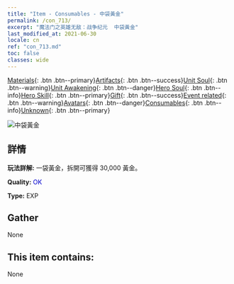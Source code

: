 ```yaml
---
title: "Item - Consumables - 中袋黃金"
permalink: /con_713/
excerpt: "魔法门之英雄无敌：战争纪元  中袋黃金"
last_modified_at: 2021-06-30
locale: cn
ref: "con_713.md"
toc: false
classes: wide
---
```

 [Materials](/ItemsCN/){: .btn .btn--primary}[Artifacts](/ItemsCN/Artifacts/){: .btn .btn--success}[Unit Soul](/ItemsCN/UnitSoul/){: .btn .btn--warning}[Unit Awakening](/ItemsCN/UnitAwakening/){: .btn .btn--danger}[Hero Soul](/ItemsCN/HeroSoul/){: .btn .btn--info}[Hero Skill](/ItemsCN/HeroSkill/){: .btn .btn--primary}[Gift](/ItemsCN/Gift/){: .btn .btn--success}[Event related](/ItemsCN/Events/){: .btn .btn--warning}[Avatars](/ItemsCN/Avatars/){: .btn .btn--danger}[Consumables](/ItemsCN/Consumables/){: .btn .btn--info}[Unknown](/ItemsCN/Unknown/){: .btn .btn--primary}

 ![中袋黃金](/images/t/i_511.png)

## 詳情
 **玩法詳解:** 一袋黃金，拆開可獲得 30,000 黃金。

 **Quality:** <span style="color: #0000CD">OK</span>

 **Type:** EXP

## Gather

  None

## This item contains:

  None

